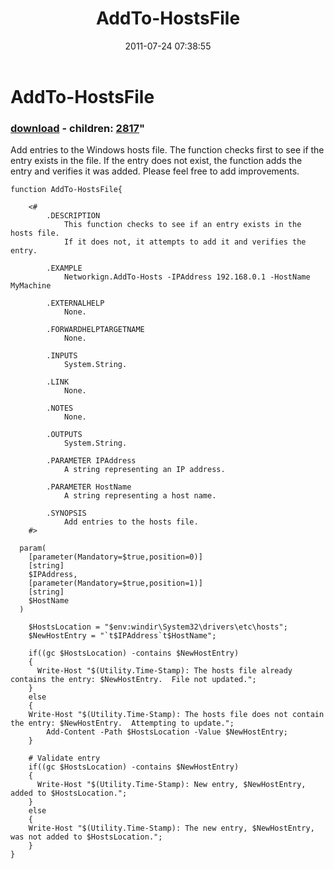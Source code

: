 ﻿---
pid:            2816
parent:         0
children:       2817
poster:         Will Steele
title:          AddTo-HostsFile
date:           2011-07-24 07:38:55
format:         posh
---

# AddTo-HostsFile

### [download](2816.ps1) - children: [2817](2817.md)"

Add entries to the Windows hosts file.  The function checks first to see if the entry exists in the file.  If the entry does not exist, the function adds the entry and verifies it was added.  Please feel free to add improvements.

```posh
function AddTo-HostsFile{

	<#
		.DESCRIPTION
			This function checks to see if an entry exists in the hosts file.
			If it does not, it attempts to add it and verifies the entry.

		.EXAMPLE
			Networkign.AddTo-Hosts -IPAddress 192.168.0.1 -HostName MyMachine

		.EXTERNALHELP
			None.

		.FORWARDHELPTARGETNAME
			None.

		.INPUTS
			System.String.

		.LINK
			None.

		.NOTES
			None.

		.OUTPUTS
			System.String.

		.PARAMETER IPAddress
			A string representing an IP address.

		.PARAMETER HostName
			A string representing a host name.

		.SYNOPSIS
			Add entries to the hosts file.
	#>

  param(
    [parameter(Mandatory=$true,position=0)]
	[string]
	$IPAddress,
	[parameter(Mandatory=$true,position=1)]
	[string]
	$HostName
  )

	$HostsLocation = "$env:windir\System32\drivers\etc\hosts";
	$NewHostEntry = "`t$IPAddress`t$HostName";

	if((gc $HostsLocation) -contains $NewHostEntry)
	{
	  Write-Host "$(Utility.Time-Stamp): The hosts file already contains the entry: $NewHostEntry.  File not updated.";
	}
	else
	{
    Write-Host "$(Utility.Time-Stamp): The hosts file does not contain the entry: $NewHostEntry.  Attempting to update.";
		Add-Content -Path $HostsLocation -Value $NewHostEntry;
	}

	# Validate entry
	if((gc $HostsLocation) -contains $NewHostEntry)
	{
	  Write-Host "$(Utility.Time-Stamp): New entry, $NewHostEntry, added to $HostsLocation.";
	}
	else
	{
    Write-Host "$(Utility.Time-Stamp): The new entry, $NewHostEntry, was not added to $HostsLocation.";
	}
}
```
